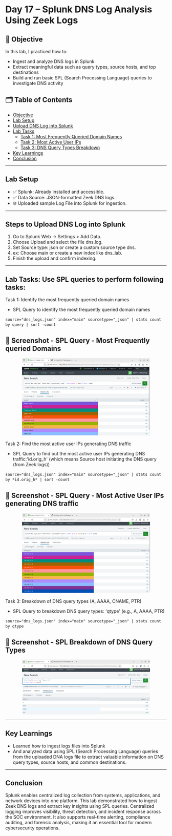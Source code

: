 #  Day 17 – Splunk DNS Log Analysis Using Zeek Logs


## 📌 Objective
In this lab, I practiced how to:
- Ingest and analyze DNS logs in Splunk
- Extract meaningful data such as query types, source hosts, and top destinations
- Build and run basic SPL (Search Processing Language) queries to investigate DNS activity


## 🗂️ Table of Contents
- [Objective](#objective)
- [Lab Setup](#lab-setup)
- [Upload DNS Log into Splunk](#steps-to-upload-dns-log-into-splunk)
- [Lab Tasks](#lab-tasks-use-spl-queries-to-perform-following-tasks)
  - [Task 1: Most Frequently Queried Domain Names](#task-1-identify-the-most-frequently-queried-domain-names)
  - [Task 2: Most Active User IPs](#task-2-find-the-most-active-user-ips-generating-dns-traffic)
  - [Task 3: DNS Query Types Breakdown](#task-3-breakdown-of-dns-query-types-a-aaaa-cname-ptr)
- [Key Learnings](#key-learnings)
- [Conclusion](#conclusion)


---

## Lab Setup 
- ✅ Splunk: Already installed and accessible.
- ✅ Data Source: JSON-formatted Zeek DNS logs.
- 🌐 Uploaded sample Log File into Splunk for ingestion.

---

## Steps to Upload DNS Log into Splunk
1. Go to Splunk Web → Settings > Add Data.
2. Choose Upload and select the file dns.log.
3. Set Source type: json or create a custom source type dns.
4. ex: Choose main or create a new index like dns_lab.
5. Finish the upload and confirm indexing.

---

## Lab Tasks: Use SPL queries to perform following tasks:

Task 1: Identify the most frequently queried domain names
 - SPL Query to identify the most frequently queried domain names
  ```
  source="dns_logs.json" index="main" sourcetype="_json" | stats count by query | sort -count
  ```

## 📸 Screenshot - SPL Query - Most Frequently queried Domains
<p align="center">
  <img src="../../Screenshots/Day-17_Splunk_SPL-Most-Frequently-Queried-Domain-Name.png" width="400">
</p>


Task 2: Find the most active user IPs generating DNS traffic
  - SPL Query to find out the most active user IPs generating DNS traffic:'id.orig_h' (which means Source host initiating the DNS query (from Zeek logs))
  ```
  source="dns_logs.json" index="main" sourcetype="_json" | stats count by *id.orig_h* | sort -count
  ```

## 📸 Screenshot - SPL Query - Most Active User IPs generating DNS traffic
<p align="center">
  <img src="../../Screenshots/Day-17_Splunk_SPL-Most-Active-User-IPs-Generating-DNS-Traffic.png" width="400">
</p>


Task 3: Breakdown of DNS query types (A, AAAA, CNAME, PTR)
  - SPL Query to breakdown DNS query types: 'qtype' (e.g., A, AAAA, PTR)
  ```
  source="dns_logs.json" index="main" sourcetype="_json" | stats count by qtype
  ```

## 📸 Screenshot - SPL Breakdown of DNS Query Types
<p align="center">
  <img src="../../Screenshots/Day-17_Splunk_SPL-Breakdown-of-DNS-Query-Types.png" width="400">
</p>

---

## Key Learnings
- Learned how to ingest logs files into Splunk
- And analyzed data using SPL (Search Processing Language) queries from the uploaded DNA logs file to extract valuable information on DNS query types, source hosts, and common destinations.

---

## Conclusion
Splunk enables centralized log collection from systems, applications, and network devices into one platform. This lab demonstrated how to ingest Zeek DNS logs and extract key insights using SPL queries. Centralized logging improves visibility, threat detection, and incident response across the SOC environment. It also supports real-time alerting, compliance auditing, and forensic analysis, making it an essential tool for modern cybersecurity operations.
